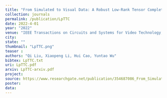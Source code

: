 ```yaml
---
title: "From Simulated to Visual Data: A Robust Low-Rank Tensor Completion Approach using lp-Regression for Outlier Resistance"
collection: journals
permalink: /publication/LpTTC
date: 2022-4-01
year: "2022"
venue: "IEEE Transactions on Circuits and Systems for Video Technology,"
city: 
state: ""
thumbnail: "LpTTC.png"
teaser : 
authors: "Qi Liu, Xiaopeng Li, Hui Cao, Yuntao Wu"
bibtex: LpTTC.txt
uri: LpTTC.pdf
arxiv: LpTTC-arxiv.pdf
project: 
source: https://www.researchgate.net/publication/354687086_From_Simulated_to_Visual_Data_A_Robust_Low-Rank_Tensor_Completion_Approach_using_lp-Regression_for_Outlier_Resistance
poster: 
data:
---
```

